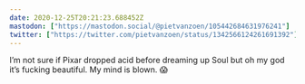 ```yaml
---
date: 2020-12-25T20:21:23.688452Z
mastodon: ["https://mastodon.social/@pietvanzoen/105442684631976241"]
twitter: ["https://twitter.com/pietvanzoen/status/1342566124261691392"]
---
```

I’m not sure if Pixar dropped acid before dreaming up Soul but oh my god it’s fucking beautiful. My mind is blown. 😱
